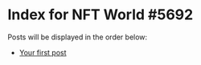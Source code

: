# Index for NFT World #5692
Posts will be displayed in the order below:

- [Your first post](./001-first.md)

